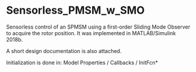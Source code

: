 # Sensorless_PMSM_w_SMO
Sensorless control of an SPMSM using a first-order Sliding Mode Observer to acquire the rotor position. It was implemented in MATLAB/Simulink 2018b.

A short design documentation is also attached.

Initialization is done in: Model Properties / Callbacks / InitFcn* 
